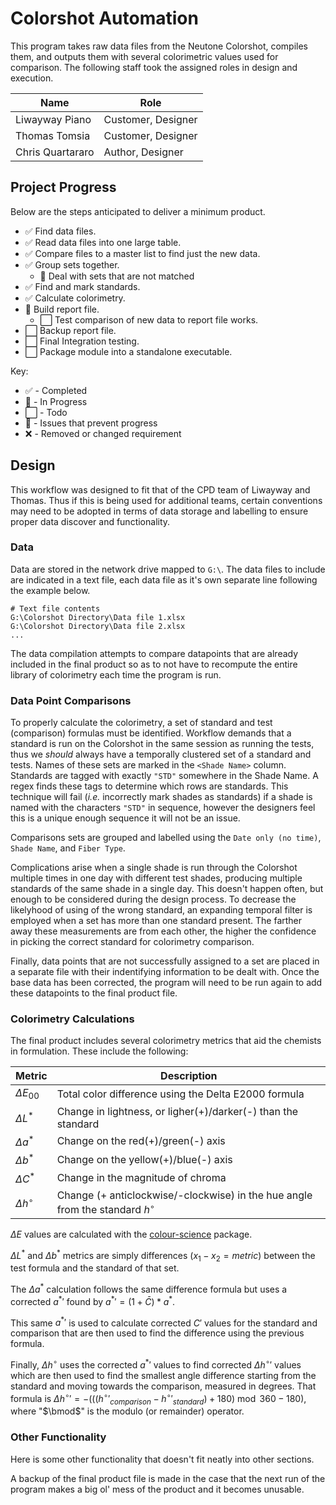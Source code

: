 # Colorshot Automation
This program takes raw data files from the Neutone Colorshot, compiles them, and outputs them with several colorimetric values used for comparison. The following staff took the assigned roles in design and execution.

Name | Role
--|--
Liwayway Piano | Customer, Designer
Thomas Tomsia | Customer, Designer
Chris Quartararo | Author, Designer

## Project Progress
Below are the steps anticipated to deliver a minimum product.

- :white_check_mark: Find data files.
- :white_check_mark: Read data files into one large table.
- :white_check_mark: Compare files to a master list to find just the new data.
- :white_check_mark: Group sets together.
    - :large_orange_diamond: Deal with sets that are not matched 
- :white_check_mark: Find and mark standards.
- :white_check_mark: Calculate colorimetry.
- :large_orange_diamond: Build report file.
    - :white_large_square: Test comparison of new data to report file works.
- :white_large_square: Backup report file.
- :white_large_square: Final Integration testing.
- :white_large_square: Package module into a standalone executable.

Key:
- :white_check_mark: - Completed
- :large_orange_diamond: - In Progress
- :white_large_square: - Todo
- :red_circle: - Issues that prevent progress
- :x: - Removed or changed requirement

## Design
This workflow was designed to fit that of the CPD team of Liwayway and Thomas. Thus if this is  being used for additional teams, certain conventions may need to be adopted in terms of data storage and labelling to ensure proper data discover and functionality.

### Data
Data are stored in the network drive mapped to `G:\`. The data files to include are indicated in a text file, each data file as it's own separate line following the example below.
```
# Text file contents
G:\Colorshot Directory\Data file 1.xlsx
G:\Colorshot Directory\Data file 2.xlsx
...
```

The data compilation attempts to compare datapoints that are already included in the final product so as to not have to recompute the entire library of colorimetry each time the program is run.

### Data Point Comparisons
To properly calculate the colorimetry, a set of standard and test (comparison) formulas must be identified. Workflow demands that a standard is run on the Colorshot in the same session as running the tests, thus we _should_ always have a temporally clustered set of a standard and tests. Names of these sets are marked in the `<Shade Name>` column. Standards are tagged with exactly `"STD"` somewhere in the Shade Name. A regex finds these tags to determine which rows are standards. This technique will fail (_i.e._ incorrectly mark shades as standards) if a shade is named with the characters `"STD"` in sequence, however the designers feel this is a unique enough sequence it will not be an issue.

Comparisons sets are grouped and labelled using the `Date only (no time)`, `Shade Name`, and `Fiber Type`.

Complications arise when a single shade is run through the Colorshot multiple times in one day with different test shades, producing multiple standards of the same shade in a single day. This doesn't happen often, but enough to be considered during the design process. To decrease the likelyhood of using of the wrong standard, an expanding temporal filter is employed when a set has more than one standard present. The farther away these measurements are from each other, the higher the confidence in picking the correct standard for colorimetry comparison.

Finally, data points that are not successfully assigned to a set are placed in a separate file with their indentifying information to be dealt with. Once the base data has been corrected, the program will need to be run again to add these datapoints to the final product file.

### Colorimetry Calculations
The final product includes several colorimetry metrics that aid the chemists in formulation. These include the following:

Metric | Description
--|--
$\Delta E_{00}$ | Total color difference using the Delta E2000 formula
$\Delta L^*$ | Change in lightness, or ligher(+)/darker(-) than the standard
$\Delta a^*$ | Change on the red(+)/green(-) axis
$\Delta b^*$ | Change on the yellow(+)/blue(-) axis
$\Delta C^*$ | Change in the magnitude of chroma
$\Delta h^\circ$ | Change (+ anticlockwise/-clockwise) in the hue angle from the standard $h^\circ$

$\Delta E$ values are calculated with the [colour-science](https://www.colour-science.org/) package. 

$\Delta L^*$ and $\Delta b^*$ metrics are simply differences ($x_1-x_2=metric$) between the test formula and the standard of that set. 

The $\Delta a^*$ calculation follows the same difference formula but uses a corrected ${a^*}'$ found by ${a^*}' = (1+ \bar{C}) * a^*$. 

This same ${a^*}'$ is used to calculate corrected $C'$ values for the standard and comparison that are then used to find the difference using the previous formula.

Finally, $\Delta h^\circ$ uses the corrected ${a^*}'$ values to find corrected ${\Delta h^\circ}'$ values which are then used to find the smallest angle difference starting from the standard and moving towards the comparison, measured in degrees. That formula is ${\Delta h^\circ}' = -((({h^\circ}'_{comparison} - {h^\circ}'_{standard}) + 180) \bmod 360 - 180)$, where "$\bmod$" is the modulo (or remainder) operator.

### Other Functionality
Here is some other functionality that doesn't fit neatly into other sections.

A backup of the final product file is made in the case that the next run of the program makes a big ol' mess of the product and it becomes unusable.